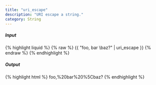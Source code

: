 ```yaml
---
title: "uri_escape"
description: "URI escape a string."
category: String
---
```

##### Input
{% highlight liquid %}
{% raw %}
{{ "foo, bar \baz?" | uri_escape }}
{% endraw %}
{% endhighlight %}

##### Output

{% highlight html %}
foo,%20bar%20%5Cbaz?
{% endhighlight %}
